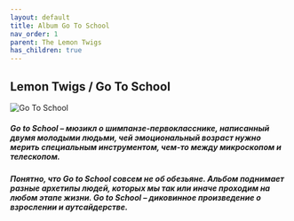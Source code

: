 ```yaml
---
layout: default
title: Album Go To School
nav_order: 1   
parent: The Lemon Twigs
has_children: true 
---  
```


## Lemon Twigs / Go To School

<p align="left">
<img alt="Go To School" src="https://github.com/januarythirtyfirst/TranslateSongs/blob/main/img/coverGoToSchool.jpg?raw=true"> 
</p> 

##### Go to School – мюзикл о шимпанзе-первокласснике, написанный двумя молодыми людьми, чей эмоциональный возраст нужно мерить специальным инструментом, чем-то между микроскопом и телескопом. 
##### Понятно, что Go to School совсем не об обезьяне. Альбом поднимает разные архетипы людей, которых мы так или иначе проходим на любом этапе жизни. Go to School – диковинное произведение о взрослении и аутсайдерстве.
